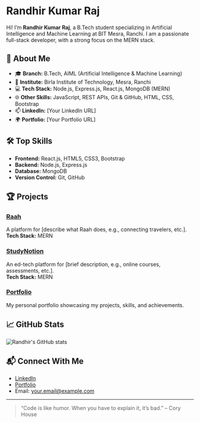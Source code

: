# Randhir Kumar Raj

Hi! I’m **Randhir Kumar Raj**, a B.Tech student specializing in Artificial Intelligence and Machine Learning at BIT Mesra, Ranchi. I am a passionate full-stack developer, with a strong focus on the MERN stack.

## 🚀 About Me

- 🎓 **Branch:** B.Tech, AIML (Artificial Intelligence & Machine Learning)
- 🏫 **Institute:** Birla Institute of Technology, Mesra, Ranchi
- 💻 **Tech Stack:** Node.js, Express.js, React.js, MongoDB (MERN)
- 🌐 **Other Skills:** JavaScript, REST APIs, Git & GitHub, HTML, CSS, Bootstrap
- 📫 **LinkedIn:** [Your LinkedIn URL]
- 🌍 **Portfolio:** [Your Portfolio URL]

## 🛠️ Top Skills

- **Frontend:** React.js, HTML5, CSS3, Bootstrap
- **Backend:** Node.js, Express.js
- **Database:** MongoDB
- **Version Control:** Git, GitHub

## 🏆 Projects

### [Raah](#)
A platform for [describe what Raah does, e.g., connecting travelers, etc.].  
**Tech Stack:** MERN

### [StudyNotion](#)
An ed-tech platform for [brief description, e.g., online courses, assessments, etc.].  
**Tech Stack:** MERN

### [Portfolio](#)
My personal portfolio showcasing my projects, skills, and achievements.

## 📈 GitHub Stats

![Randhir's GitHub stats](https://github-readme-stats.vercel.app/api?username=ruhuRaj&show_icons=true&theme=radical)

## 📬 Connect With Me

- [LinkedIn](https://www.linkedin.com/in/your-linkedin/)
- [Portfolio](https://your-portfolio.com)
- Email: your.email@example.com

---

> “Code is like humor. When you have to explain it, it’s bad.” – Cory House
